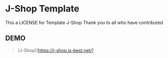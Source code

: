 # J-Shop Template
This a LICENSE for Template J-Shop Thank you to all who have contributed

## DEMO
>(J-Shop)[https://j-shop.is-best.net/]
